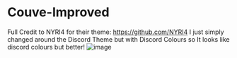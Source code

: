 # Couve-Improved

Full Credit to NYRI4 for their theme: https://github.com/NYRI4
I just simply changed around the Discord Theme but with Discord Colours so It looks like discord colours but better!
![image](https://user-images.githubusercontent.com/79745507/142243131-e3a878c6-58e7-4107-84ca-9ed0d3c349de.png)
